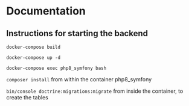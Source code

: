 # Documentation

## Instructions for starting the backend

`docker-compose build`

`docker-compose up -d`

`docker-compose exec php8_symfony bash`

`composer install` from within the container php8_symfony

`bin/console doctrine:migrations:migrate` from inside the container, to create the tables